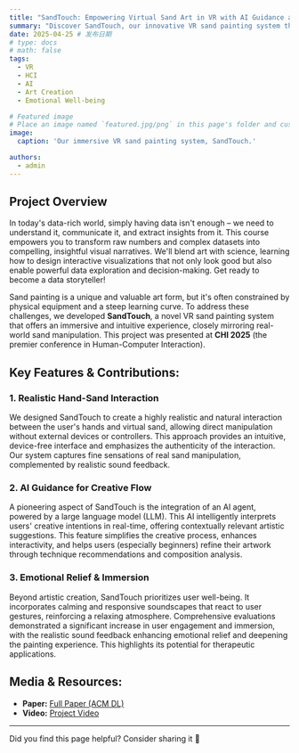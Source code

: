 ```yaml
---
title: "SandTouch: Empowering Virtual Sand Art in VR with AI Guidance and Emotional Relief"
summary: "Discover SandTouch, our innovative VR sand painting system that brings realistic hand-sand interaction, AI guidance, and emotional relief to virtual art creation."
date: 2025-04-25 # 发布日期
# type: docs
# math: false
tags:
  - VR
  - HCI
  - AI
  - Art Creation
  - Emotional Well-being

# Featured image
# Place an image named `featured.jpg/png` in this page's folder and customize its options here.
image:
  caption: 'Our immersive VR sand painting system, SandTouch.'

authors:
  - admin
---
```



## Project Overview


In today's data-rich world, simply having data isn't enough – we need to understand it, communicate it, and extract insights from it. This course empowers you to transform raw numbers and complex datasets into compelling, insightful visual narratives. We'll blend art with science, learning how to design interactive visualizations that not only look good but also enable powerful data exploration and decision-making. Get ready to become a data storyteller!

Sand painting is a unique and valuable art form, but it's often constrained by physical equipment and a steep learning curve. To address these challenges, we developed **SandTouch**, a novel VR sand painting system that offers an immersive and intuitive experience, closely mirroring real-world sand manipulation. This project was presented at **CHI 2025** (the premier conference in Human-Computer Interaction).

## Key Features & Contributions:

### 1. Realistic Hand-Sand Interaction
We designed SandTouch to create a highly realistic and natural interaction between the user's hands and virtual sand, allowing direct manipulation without external devices or controllers. This approach provides an intuitive, device-free interface and emphasizes the authenticity of the interaction. Our system captures fine sensations of real sand manipulation, complemented by realistic sound feedback.

### 2. AI Guidance for Creative Flow
A pioneering aspect of SandTouch is the integration of an AI agent, powered by a large language model (LLM). This AI intelligently interprets users' creative intentions in real-time, offering contextually relevant artistic suggestions. This feature simplifies the creative process, enhances interactivity, and helps users (especially beginners) refine their artwork through technique recommendations and composition analysis.

### 3. Emotional Relief & Immersion
Beyond artistic creation, SandTouch prioritizes user well-being. It incorporates calming and responsive soundscapes that react to user gestures, reinforcing a relaxing atmosphere. Comprehensive evaluations demonstrated a significant increase in user engagement and immersion, with the realistic sound feedback enhancing emotional relief and deepening the painting experience. This highlights its potential for therapeutic applications.


## Media & Resources:

*   **Paper:** [Full Paper (ACM DL)](https://doi.org/10.1145/3706598.3714275)
*   **Video:** [Project Video](https://www.youtube.com/watch?v=6FYOCeU0liw)


---
Did you find this page helpful? Consider sharing it 🙌